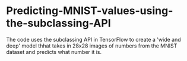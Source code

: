 # Predicting-MNIST-values-using-the-subclassing-API

The code uses the subclassing API in TensorFlow to create a 'wide and deep' model thhat takes in 28x28 images of numbers from the MNIST dataset and predicts what number it is.
